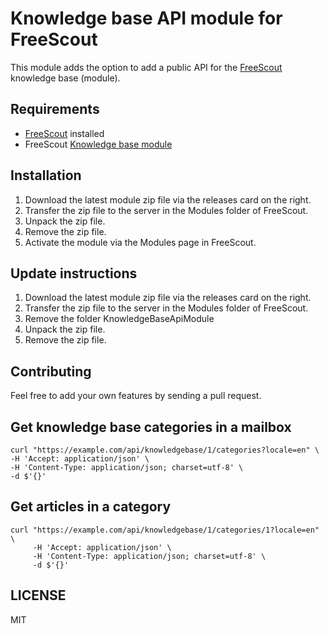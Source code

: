 # Knowledge base API module for FreeScout
This module adds the option to add a public API for the [FreeScout](https://freescout.net) knowledge base (module).

## Requirements
- [FreeScout](https://freescout.net) installed 
- FreeScout [Knowledge base module](https://freescout.net/module/knowledge-base/) 

## Installation

1. Download the latest module zip file via the releases card on the right.
2. Transfer the zip file to the server in the Modules folder of FreeScout.
3. Unpack the zip file.
4. Remove the zip file.
5. Activate the module via the Modules page in FreeScout.

## Update instructions

1. Download the latest module zip file via the releases card on the right.
2. Transfer the zip file to the server in the Modules folder of FreeScout.
3. Remove the folder KnowledgeBaseApiModule
4. Unpack the zip file.
5. Remove the zip file.

## Contributing

Feel free to add your own features by sending a pull request.

## Get knowledge base categories in a mailbox

```
curl "https://example.com/api/knowledgebase/1/categories?locale=en" \
-H 'Accept: application/json' \
-H 'Content-Type: application/json; charset=utf-8' \
-d $'{}'
```

## Get articles in a category

```
curl "https://example.com/api/knowledgebase/1/categories/1?locale=en" \
     -H 'Accept: application/json' \
     -H 'Content-Type: application/json; charset=utf-8' \
     -d $'{}'
```
## LICENSE

MIT